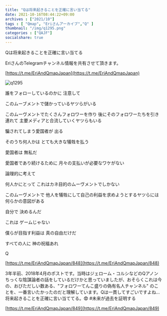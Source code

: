 ```yaml
---
title: "Qは将来起きることを正確に言い当てる"
date: 2021-10-16T08:44:22+09:00
archives : ["2021/10"]
tags : [ "Qmap", "Eriさんアーカイブ","Q" ]
thumbnail: "/img/q1295.png"
categories : ["QAJF"]
socialshare: true
---
```


Qは将来起きることを正確に言い当てる

EriさんのTelegramチャンネル情報を共有させて頂きます。

[https://t.me/EriAndQmapJapan](https://t.me/EriAndQmapJapan)

![q1295](../q1295.png)

誰をフォローしているのかに 注意して

このムーブメントで儲かっているヤツらがいる

このムーヴメントでたくさんフォロワーを作り 後にそのフォロワーたちを引き連れて 主要メディアと合流していくヤツらもいる

騙されてしまう愛国者が 出る

そのうち何人かは とても大きな犠牲を払う

愛国者は 無私だ

愛国者であり続けるために 月々の支払いが必要なワケがない

論理的に考えて

何人かにとって これはカネ目的のムーヴメントでしかない

このムーヴメントで 他人を犠牲にして自己の利益を求めようとするヤツらには 何らかの意図がある

自分で 決めるんだ

これは ゲームじゃない

僕らが目指す利益は 真の自由だけだ

すべての人に 神の祝福あれ

Q


[https://t.me/EriAndQmapJapan/848](https://t.me/EriAndQmapJapan/848)


3年半前、2018年4月のポストです。当時はジェローム・コルシなどのQアノンちっくな陰謀論者の話をしているだけかと思っていましたが、おそらくこれは今の、おびただしい数ある、"フォロワーてんこ盛りの偽有名人チャンネル" のことを、一番言いたかったのだと理解しています。Qは一貫してすごいですよね...将来起きることを正確に言い当ててる。😨 #未来が過去を証明する

[https://t.me/EriAndQmapJapan/849](https://t.me/EriAndQmapJapan/849)

